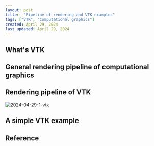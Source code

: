 ```yaml
---
layout: post
title:  "Pipeline of rendering and VTK examples"
tags: ["VTK", "Computational graphics"]
created: April 29, 2024
last_updated: April 29, 2024
---
```




<!--more-->

## What's VTK





## General rendering pipeline of computational graphics





## Rendering pipeline of VTK

![2024-04-29-1-vtk](../../../assets/images/2024-04-29-1-vtk.svg)



## A simple VTK example







## Reference


